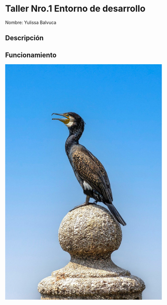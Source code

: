 # Taller Nro.1 Entorno de desarrollo

Nombre: Yulissa Balvuca

## Descripción

## Funcionamiento

![](img/bird-g8ee4f36d2_1280.jpg)
